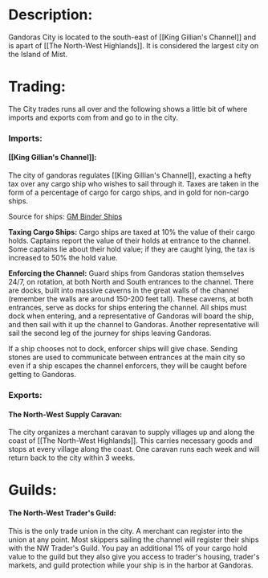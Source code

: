 # Description:
Gandoras City is located to the south-east of [[King Gillian's Channel]] and is apart of [[The North-West Highlands]]. It is considered the largest city on the Island of Mist.
# Trading:
The City trades runs all over and the following shows a little bit of where imports and exports com from and go to in the city.
### Imports:
#### [[King Gillian's Channel]]:
The city of gandoras regulates [[King Gillian's Channel]], exacting a hefty tax over any cargo ship who wishes to sail through it. Taxes are taken in the form of a percentage of cargo for cargo ships, and in gold for non-cargo ships. 

Source for ships: [GM Binder Ships](https://www.gmbinder.com/share/-LfeUt9PwgZNsa00Kv3N) 

**Taxing Cargo Ships:**
Cargo ships are taxed at 10% the value of their cargo holds. Captains report the value of their holds at entrance to the channel. Some captains lie about their hold value; if they are caught lying, the tax is increased to 50% the hold value. 

**Enforcing the Channel:**
Guard ships from Gandoras station themselves 24/7, on rotation, at both North and South entrances to the channel. There are docks, built into massive caverns in the great walls of the channel (remember the walls are around 150-200 feet tall). These caverns, at both entrances, serve as docks for ships entering the channel. All ships must dock when entering, and a representative of Gandoras will board the ship, and then sail with it up the channel to Gandoras. Another representative will sail the second leg of the journey for ships leaving Gandoras. 

If a ship chooses not to dock, enforcer ships will give chase. Sending stones are used to communicate between entrances at the main city so even if a ship escapes the channel enforcers, they will be caught before getting to Gandoras. 
### Exports:
#### The North-West Supply Caravan:
The city organizes a merchant caravan to supply villages up and along the coast of [[The North-West Highlands]]. This carries necessary goods and stops at every village along the coast. One caravan runs each week and will return back to the city within 3 weeks. 

# Guilds:
#### The North-West Trader's Guild:
This is the only trade union in the city. A merchant can register into the union at any point. Most skippers sailing the channel will register their ships with the NW Trader's Guild. You pay an additional 1% of your cargo hold value to the guild but they also give you access to trader's housing, trader's markets, and guild protection while your ship is in the harbor at Gandoras.  